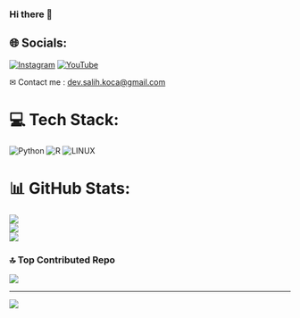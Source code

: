 ### Hi there 👋

## 🌐 Socials:
[![Instagram](https://img.shields.io/badge/Instagram-%23E4405F.svg?logo=Instagram&logoColor=white)](https://instagram.com/salih.kocaa) [![YouTube](https://img.shields.io/badge/YouTube-%23FF0000.svg?logo=YouTube&logoColor=white)](https://youtube.com/@kocasalih) 

✉ Contact me : dev.salih.koca@gmail.com

# 💻 Tech Stack:
![Python](https://img.shields.io/badge/python-3670A0?style=for-the-badge&logo=python&logoColor=ffdd54) ![R](https://img.shields.io/badge/r-%23276DC3.svg?style=for-the-badge&logo=r&logoColor=white) ![LINUX](https://img.shields.io/badge/Linux-FCC624?style=for-the-badge&logo=linux&logoColor=black)
# 📊 GitHub Stats:
![](https://github-readme-stats.vercel.app/api?username=salihkoca&theme=dark&hide_border=false&include_all_commits=false&count_private=false)<br/>
![](https://github-readme-streak-stats.herokuapp.com/?user=salihkoca&theme=dark&hide_border=false)<br/>
![](https://github-readme-stats.vercel.app/api/top-langs/?username=salihkoca&theme=dark&hide_border=false&include_all_commits=false&count_private=false&layout=compact)

### 🔝 Top Contributed Repo
![](https://github-contributor-stats.vercel.app/api?username=salihkoca&limit=5&theme=dark&combine_all_yearly_contributions=true)

---
[![](https://visitcount.itsvg.in/api?id=salihkoca&icon=0&color=0)](https://visitcount.itsvg.in)

<!-- Proudly created with GPRM ( https://gprm.itsvg.in ) -->
